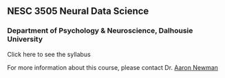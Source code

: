 ## NESC 3505 Neural Data Science

### Department of Psychology & Neuroscience, Dalhousie University

Click here to see the syllabus

For more information about this course, please contact Dr. [Aaron Newman](mailto:Aaron.Newman@dal.ca?subject=NESC%203505)
